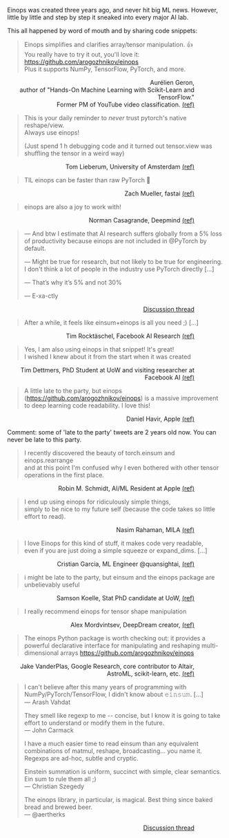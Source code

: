 <style>
.md-typeset blockquote {
    background-color: rgba(63,127,127,0.29);
    margin-top: 2.5em;
    margin-bottom: -0.5em;
    margin-right: 3em;
    color: #333;
}
blockquote + p {
    text-align: right;
    padding-right: 5em;
}
</style>
Einops was created three years ago, and never hit big ML news.
However, little by little and step by step it sneaked into every major AI lab.

This all happened by word of mouth and by sharing code snippets:


> Einops simplifies and clarifies array/tensor manipulation. 👍 <br />
> You really have to try it out, you'll love it: https://github.com/arogozhnikov/einops <br />
> Plus it supports NumPy, TensorFlow, PyTorch, and more.

Aurélien Geron, <br />
author of "Hands-On Machine Learning with Scikit-Learn and TensorFlow." <br /> 
Former PM of YouTube video classification.
[(ref)](https://twitter.com/aureliengeron/status/1382829421967515648)


> This is your daily reminder to *never* trust pytorch's native reshape/view. <br /> 
> Always use einops! 
> 
> (Just spend 1 h debugging code and it turned out tensor.view was shuffling the tensor in a weird way) 


Tom Lieberum, University of Amsterdam
[(ref)](https://twitter.com/lieberum_t/status/1427282842250358787)


> TIL einops can be faster than raw PyTorch 🤯

Zach Mueller, fastai
[(ref)](https://twitter.com/TheZachMueller/status/1418003372494426113)

> einops are also a joy to work with!

Norman Casagrande, Deepmind
[(ref)](https://twitter.com/nova77t/status/1419405150805008387)


> &mdash; And btw I estimate that AI research suffers globally from a 5% loss of productivity because einops are not included in 
@PyTorch by default.
>
> &mdash; Might be true for research, but not likely to be true for engineering. I don't think a lot of people in the industry use PyTorch directly [...]
>
> &mdash; That’s why it’s 5% and not 30%
>
> &mdash; E-xa-ctly

[Discussion thread](https://twitter.com/francoisfleuret/status/1409141186326106114)


> After a while, it feels like einsum+einops is all you need ;) [...]
 
Tim Rocktäschel, Facebook AI Research 
[(ref)](https://twitter.com/_rockt/status/1390049226193788930)


> Yes, I am also using einops in that snippet! It's great! <br /> 
> I wished I knew about it from the start when it was created

Tim Dettmers, PhD Student at UoW and visiting researcher at Facebook AI
[(ref)](https://twitter.com/Tim_Dettmers/status/1390027329351520256)

> A little late to the party, but einops (https://github.com/arogozhnikov/einops) is a massive improvement to deep learning code readability. I love this!

Daniel Havir, Apple [(ref)](https://twitter.com/danielhavir/status/1389070232853966849)


Comment: some of 'late to the party' tweets are 2 years old now. You can never be late to this party.



> I recently discovered the beauty of torch.einsum and einops.rearrange <br /> 
> and at this point I'm confused why I even bothered with other tensor operations in the first place.

Robin M. Schmidt, AI/ML Resident at Apple [(ref)](https://twitter.com/robinschmidt_/status/1363709832788852736)

 
[comment]: <> (> The einops library, in particular, is magical. Best thing since baked bread and brewed beer.)

> I end up using einops for ridiculously simple things, <br />
> simply to be nice to my future self (because the code takes so little effort to read).

Nasim Rahaman, MILA [(ref)](https://twitter.com/nasim_rahaman/status/1390027557546901504)

> I love Einops for this kind of stuff, it makes code very readable, <br /> 
> even if you are just doing a simple squeeze or expand_dims. [...]

Cristian Garcia, ML Engineer @quansightai, [(ref)](https://twitter.com/cgarciae88/status/1331968395110211586)

> i might be late to the party, but einsum and the einops package are unbelievably useful

Samson Koelle, Stat PhD candidate at UoW, [(ref)](https://twitter.com/SeattleStatSam/status/1338673646898794496)

> I really recommend einops for tensor shape manipulation


Alex Mordvintsev, DeepDream creator, [(ref)](https://twitter.com/zzznah/status/1315297985585123328)

 
> The einops Python package is worth checking out: 
> it provides a powerful declarative interface 
> for manipulating and reshaping multi-dimensional arrays https://github.com/arogozhnikov/einops

Jake VanderPlas, 
Google Research, core contributor to Altair, AstroML, scikit-learn, etc.
[(ref)](https://twitter.com/jakevdp/status/1299012119761833989)



> I can't believe after this many years of programming with NumPy/PyTorch/TensorFlow, I didn't know about 𝚎𝚒𝚗𝚜𝚞𝚖. [...] <br/>
> &mdash; Arash Vahdat
> 
> They smell like regexp to me -- concise, but I know it is going to take effort to understand or modify them in the future.  <br/>
> &mdash; John Carmack
> 
> I have a much easier time to read einsum than any equivalent combinations of matmul, reshape, broadcasting... you name it.
> Regexps are ad-hoc, subtle and cryptic.
> 
> Einstein summation is uniform, succinct with simple, clear semantics. <br />
> Ein sum to rule them all ;) <br />
> &mdash; Christian Szegedy
> 
> The einops library, in particular, is magical. Best thing since baked bread and brewed beer. <br />
> &mdash; @aertherks

[Discussion thread](https://twitter.com/aertherks/status/1357054506656165889) 